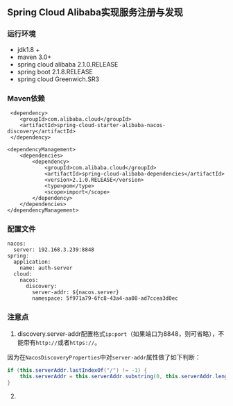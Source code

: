 ## Spring Cloud Alibaba实现服务注册与发现

### 运行环境

+ jdk1.8 +
+ maven 3.0+
+ spring cloud alibaba 2.1.0.RELEASE
+ spring boot 2.1.8.RELEASE
+ spring cloud Greenwich.SR3

### Maven依赖

```maven
 <dependency>
 	<groupId>com.alibaba.cloud</groupId>
 	<artifactId>spring-cloud-starter-alibaba-nacos-discovery</artifactId>
 </dependency>

<dependencyManagement>
    <dependencies>
        <dependency>
            <groupId>com.alibaba.cloud</groupId>
            <artifactId>spring-cloud-alibaba-dependencies</artifactId>
            <version>2.1.0.RELEASE</version>
            <type>pom</type>
            <scope>import</scope>
        </dependency>
    </dependencies>
</dependencyManagement>
```

### 配置文件

```
nacos:
  server: 192.168.3.239:8848
spring:
  application:
    name: auth-server
  cloud:
    nacos:
      discovery:
        server-addr: ${nacos.server}
        namespace: 5f971a79-6fc8-43a4-aa08-ad7ccea3d0ec
```



### 注意点

1. discovery.server-addr配置格式`ip:port`（如果端口为8848，则可省略），不能带有`http://`或者`https://`。

因为在`NacosDiscoveryProperties`中对`server-addr`属性做了如下判断：

```java
if (this.serverAddr.lastIndexOf("/") != -1) {
    this.serverAddr = this.serverAddr.substring(0, this.serverAddr.length() - 1);
}
```

2. 